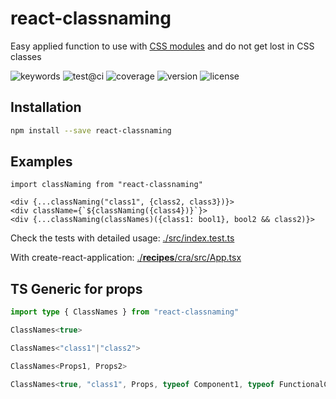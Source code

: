 # react-classnaming

Easy applied function to use with [CSS modules](https://github.com/css-modules/css-modules) and do not get lost in CSS classes

![keywords](https://img.shields.io/github/package-json/keywords/askirmas/react-classnaming) ![test@ci](https://github.com/askirmas/react-classnaming/workflows/CI/badge.svg?branch=main) ![coverage](https://img.shields.io/codecov/c/github/askirmas/react-classnaming) ![version](https://img.shields.io/npm/v/react-classnaming) ![license](https://img.shields.io/npm/l/react-classnaming)

## Installation

```bash
npm install --save react-classnaming
```

## Examples

```tsx
import classNaming from "react-classnaming"

<div {...classNaming("class1", {class2, class3})}>
<div className={`${classNaming({class4})}`}>
<div {...classNaming(classNames)({class1: bool1}, bool2 && class2)}>
```

Check the tests with detailed usage: [./src/index.test.ts](./src/index.test.ts)

With create-react-application: [./__recipes__/cra/src/App.tsx](./__recipes__/cra/src/App.tsx) 

## TS Generic for props 
```ts
import type { ClassNames } from "react-classnaming"

ClassNames<true>

ClassNames<"class1"|"class2">

ClassNames<Props1, Props2>

ClassNames<true, "class1", Props, typeof Component1, typeof FunctionalComponent>
```
